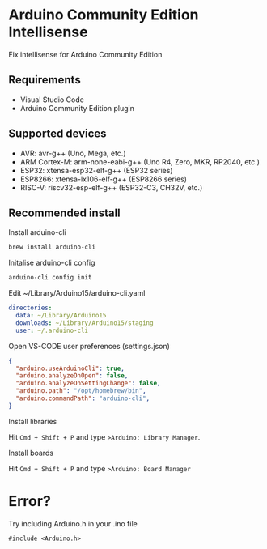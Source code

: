 # Arduino Community Edition Intellisense
Fix intellisense for Arduino Community Edition

## Requirements
- Visual Studio Code
- Arduino Community Edition plugin

## Supported devices

- AVR: avr-g++ (Uno, Mega, etc.)
- ARM Cortex-M: arm-none-eabi-g++ (Uno R4, Zero, MKR, RP2040, etc.)
- ESP32: xtensa-esp32-elf-g++ (ESP32 series)
- ESP8266: xtensa-lx106-elf-g++ (ESP8266 series) 
- RISC-V: riscv32-esp-elf-g++ (ESP32-C3, CH32V, etc.)

## Recommended install
Install arduino-cli

```bash
brew install arduino-cli
```

Initalise arduino-cli config

```bash
arduino-cli config init
```

Edit ~/Library/Arduino15/arduino-cli.yaml

```yaml
directories:
  data: ~/Library/Arduino15
  downloads: ~/Library/Arduino15/staging
  user: ~/.arduino-cli
```

Open VS-CODE user preferences (settings.json)

```json
{
  "arduino.useArduinoCli": true,
  "arduino.analyzeOnOpen": false,
  "arduino.analyzeOnSettingChange": false,
  "arduino.path": "/opt/homebrew/bin",
  "arduino.commandPath": "arduino-cli",
}
```

Install libraries

Hit `Cmd + Shift + P` and type `>Arduino: Library Manager`.

Install boards

Hit `Cmd + Shift + P` and type `>Arduino: Board Manager`

# Error?

Try including Arduino.h in your .ino file

`#include <Arduino.h>`